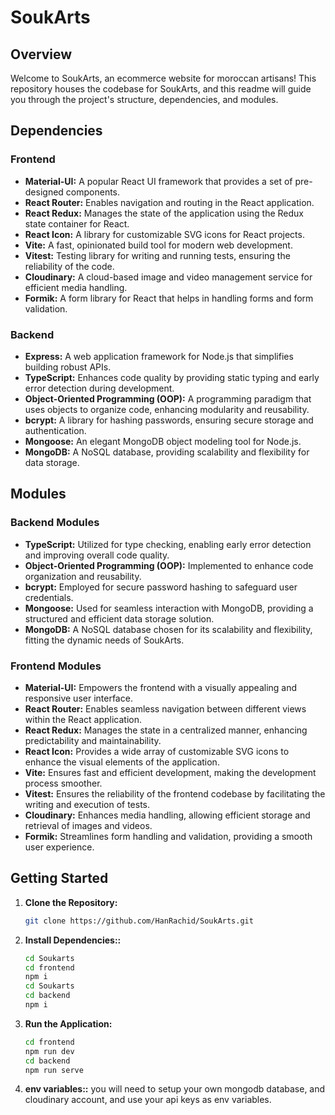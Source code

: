 # SoukArts

## Overview

Welcome to SoukArts, an ecommerce website for moroccan artisans! This repository houses the codebase for SoukArts, and this readme will guide you through the project's structure, dependencies, and modules.

## Dependencies

### Frontend

- **Material-UI:** A popular React UI framework that provides a set of pre-designed components.
- **React Router:** Enables navigation and routing in the React application.
- **React Redux:** Manages the state of the application using the Redux state container for React.
- **React Icon:** A library for customizable SVG icons for React projects.
- **Vite:** A fast, opinionated build tool for modern web development.
- **Vitest:** Testing library for writing and running tests, ensuring the reliability of the code.
- **Cloudinary:** A cloud-based image and video management service for efficient media handling.
- **Formik:** A form library for React that helps in handling forms and form validation.

### Backend

- **Express:** A web application framework for Node.js that simplifies building robust APIs.
- **TypeScript:** Enhances code quality by providing static typing and early error detection during development.
- **Object-Oriented Programming (OOP):** A programming paradigm that uses objects to organize code, enhancing modularity and reusability.
- **bcrypt:** A library for hashing passwords, ensuring secure storage and authentication.
- **Mongoose:** An elegant MongoDB object modeling tool for Node.js.
- **MongoDB:** A NoSQL database, providing scalability and flexibility for data storage.

## Modules

### Backend Modules

- **TypeScript:** Utilized for type checking, enabling early error detection and improving overall code quality.
- **Object-Oriented Programming (OOP):** Implemented to enhance code organization and reusability.
- **bcrypt:** Employed for secure password hashing to safeguard user credentials.
- **Mongoose:** Used for seamless interaction with MongoDB, providing a structured and efficient data storage solution.
- **MongoDB:** A NoSQL database chosen for its scalability and flexibility, fitting the dynamic needs of SoukArts.

### Frontend Modules

- **Material-UI:** Empowers the frontend with a visually appealing and responsive user interface.
- **React Router:** Enables seamless navigation between different views within the React application.
- **React Redux:** Manages the state in a centralized manner, enhancing predictability and maintainability.
- **React Icon:** Provides a wide array of customizable SVG icons to enhance the visual elements of the application.
- **Vite:** Ensures fast and efficient development, making the development process smoother.
- **Vitest:** Ensures the reliability of the frontend codebase by facilitating the writing and execution of tests.
- **Cloudinary:** Enhances media handling, allowing efficient storage and retrieval of images and videos.
- **Formik:** Streamlines form handling and validation, providing a smooth user experience.

## Getting Started

1. **Clone the Repository:**

   ```bash
   git clone https://github.com/HanRachid/SoukArts.git
   ```

2. **Install Dependencies::**

   ```bash
   cd Soukarts
   cd frontend
   npm i
   cd Soukarts
   cd backend
   npm i
   ```

3. **Run the Application:**
   ```bash
   cd frontend
   npm run dev
   cd backend
   npm run serve
   ```
4. **env variables::**
   you will need to setup your own mongodb database, and cloudinary account, and use your api keys as env variables.
